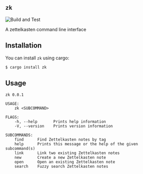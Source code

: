 ## `zk`

![Build and Test](https://github.com/terror/zk/actions/workflows/rust.yml/badge.svg)

A zettelkasten command line interface

## Installation

You can install `zk` using cargo:
```bash
$ cargo install zk
```

## Usage

```
zk 0.0.1

USAGE:
    zk <SUBCOMMAND>

FLAGS:
    -h, --help       Prints help information
    -V, --version    Prints version information

SUBCOMMANDS:
    find      Find Zettelkasten notes by tag
    help      Prints this message or the help of the given subcommand(s)
    link      Link two existing Zettelkasten notes
    new       Create a new Zettelkasten note
    open      Open an existing Zettelkasten note
    search    Fuzzy search Zettelkasten notes
```
